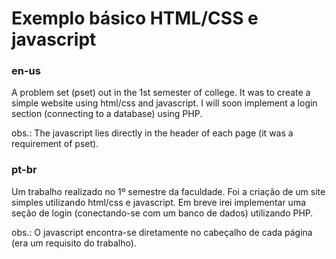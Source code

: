 # Exemplo básico HTML/CSS e javascript

### en-us
A problem set (pset) out in the 1st semester of college. It was to create a simple website using html/css and javascript.
I will soon implement a login section (connecting to a database) using PHP.

obs.: The javascript lies directly in the header of each page (it was a requirement of pset).

### pt-br
Um trabalho realizado no 1º semestre da faculdade. Foi a criação de um site simples utilizando html/css e javascript.
Em breve irei implementar uma seção de login (conectando-se com um banco de dados) utilizando PHP.

obs.: O javascript encontra-se diretamente no cabeçalho de cada página (era um requisito do trabalho).

